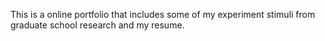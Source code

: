 
This is a online portfolio that includes some of my experiment stimuli from graduate school research and my resume.

